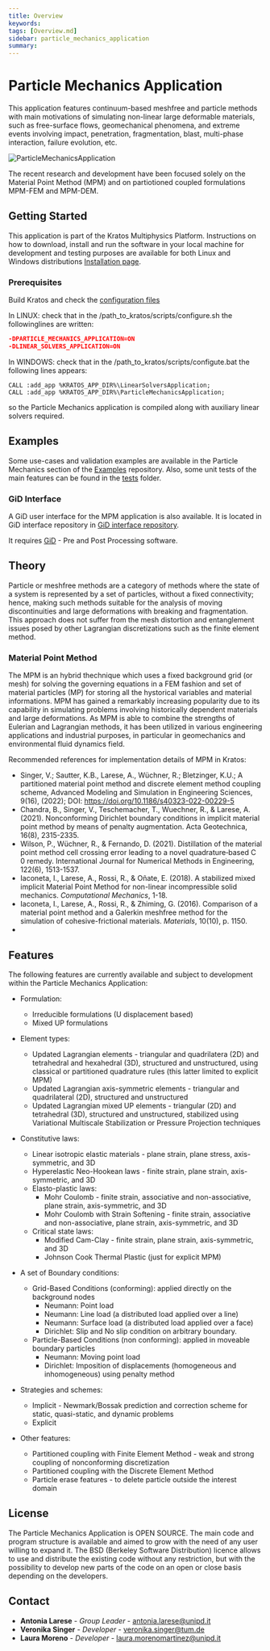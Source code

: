 ```yaml
---
title: Overview
keywords: 
tags: [Overview.md]
sidebar: particle_mechanics_application
summary: 
---
```

# Particle Mechanics Application

This application features continuum-based meshfree and particle methods with main motivations of simulating non-linear large deformable materials, such as free-surface flows, geomechanical phenomena, and extreme events involving impact, penetration, fragmentation, blast, multi-phase interaction, failure evolution, etc.

![ParticleMechanicsApplication](https://user-images.githubusercontent.com/51473791/191960884-1f1c5a0c-efec-40ca-ac6d-2d53b5530739.gif)


The recent research and development have been focused solely on the Material Point Method (MPM) and on partiotioned coupled formulations MPM-FEM and MPM-DEM.

## Getting Started

This application is part of the Kratos Multiphysics Platform. Instructions on how to download, install and run the software in your local machine for development and testing purposes are available for both Linux and Windows distributions [Installation page](https://github.com/KratosMultiphysics/Kratos/blob/master/INSTALL.md).

### Prerequisites

Build Kratos and check the [configuration files](https://github.com/KratosMultiphysics/Kratos/blob/master/INSTALL.md#configuration-scripts-examples)


In LINUX: check that in the /path_to_kratos/scripts/configure.sh the followinglines are written:

``` cmake
-DPARTICLE_MECHANICS_APPLICATION=ON
-DLINEAR_SOLVERS_APPLICATION=ON
```

In WINDOWS: check that in the /path_to_kratos/scripts/configute.bat the following lines appears: 

```set KRATOS_APPLICATIONS=
CALL :add_app %KRATOS_APP_DIR%\LinearSolversApplication;
CALL :add_app %KRATOS_APP_DIR%\ParticleMechanicsApplication;
```

so the Particle Mechanics application is compiled along with auxiliary linear solvers required.

## Examples
Some use-cases and validation examples are available in the Particle Mechanics section of the [Examples](https://kratosmultiphysics.github.io/Examples/) repository. Also, some unit tests of the main features can be found in the [tests](https://github.com/KratosMultiphysics/Kratos/tree/master/applications/ParticleMechanicsApplication/tests) folder.

### GiD Interface
A GiD user interface for the MPM application is also available. It is located in GiD interface repository in [GiD interface repository](https://github.com/KratosMultiphysics/GiDInterface/tree/master/).

It requires [GiD](https://www.gidhome.com/) - Pre and Post Processing software.

## Theory

Particle or meshfree methods are a category of methods where the state of a system is represented by a set of particles, without a fixed connectivity; hence, making such methods suitable for the analysis of moving discontinuities and large deformations with breaking and fragmentation. This approach does not suffer from the mesh distortion and entanglement issues posed by other Lagrangian discretizations such as the finite element method.

### Material Point Method

The MPM is an hybrid thechnique which uses a fixed background grid (or mesh) for solving the governing equations in a FEM fashion and  set of material particles (MP) for storing all the hystorical variables and material informations. MPM has gained a remarkably increasing popularity due to its capability in simulating  problems involving historically dependent materials and large deformations. As MPM is able to combine the strengths of Eulerian and Lagrangian methods, it has been utilized in various engineering applications and industrial purposes, in particular in geomechanics and environmental fluid dynamics field. 

Recommended references for implementation details of MPM in Kratos:

- Singer, V.; Sautter, K.B., Larese, A., Wüchner, R.; Bletzinger, K.U.; A partitioned material point method and discrete element method coupling scheme, Advanced Modeling and Simulation in Engineering Sciences, 9(16), (2022); DOI: https://doi.org/10.1186/s40323-022-00229-5
- Chandra, B., Singer, V., Teschemacher, T., Wuechner, R., & Larese, A. (2021). Nonconforming Dirichlet boundary conditions in implicit material point method by means of penalty augmentation. Acta Geotechnica, 16(8), 2315-2335.
- Wilson, P., Wüchner, R., & Fernando, D. (2021). Distillation of the material point method cell crossing error leading to a novel quadrature‐based C 0 remedy. International Journal for Numerical Methods in Engineering, 122(6), 1513-1537.
- Iaconeta, I., Larese, A., Rossi, R., & Oñate, E. (2018). A stabilized mixed implicit Material Point Method for non-linear incompressible solid mechanics. *Computational Mechanics*, 1-18.
- Iaconeta, I., Larese, A., Rossi, R., & Zhiming, G. (2016). Comparison of a material point method and a Galerkin meshfree method for the simulation of cohesive-frictional materials. *Materials*, 10(10), p. 1150.
- 
## Features

The following features are currently available and subject to development within the Particle Mechanics Application:
- Formulation:
  * Irreducible formulations (U displacement based)
  * Mixed UP formulations

- Element types:
    * Updated Lagrangian elements - triangular and quadrilatera (2D) and tetrahedral and hexahedral (3D), structured and unstructured, using classical or partitioned quadrature rules (this latter limited to explicit MPM)
    * Updated Lagrangian axis-symmetric elements - triangular and quadrilateral (2D), structured and unstructured
    * Updated Lagrangian mixed UP elements - triangular (2D) and tetrahedral (3D), structured and unstructured, stabilized using  Variational Multiscale Stabilization or Pressure Projection techniques

- Constitutive laws:
    * Linear isotropic elastic materials - plane strain, plane stress, axis-symmetric, and 3D
    * Hyperelastic Neo-Hookean laws - finite strain, plane strain, axis-symmetric, and 3D
    * Elasto-plastic laws:
        * Mohr Coulomb - finite strain, associative and non-associative, plane strain, axis-symmetric, and 3D
        * Mohr Coulomb with Strain Softening - finite strain, associative and non-associative, plane strain, axis-symmetric, and 3D
    * Critical state laws:
        * Modified Cam-Clay - finite strain, plane strain, axis-symmetric, and 3D
        * Johnson Cook Thermal Plastic (just for explicit MPM)

- A set of Boundary conditions:
    * Grid-Based Conditions (conforming): applied directly on the background nodes
        * Neumann: Point load
        * Neumann: Line load (a distributed load applied over a line)
        * Neumann: Surface load (a distributed load applied over a face)
        * Dirichlet: Slip and No slip condition on arbitrary boundary.
    * Particle-Based Conditions (non conforming): applied in moveable boundary particles
        * Neumann: Moving point load
        * Dirichlet: Imposition of displacements (homogeneous and inhomogeneous) using penalty method
        
- Strategies and schemes:
    * Implicit - Newmark/Bossak prediction and correction scheme for static, quasi-static, and dynamic problems
    * Explicit

- Other features:
    * Partitioned coupling with Finite Element Method - weak and strong coupling of nonconforming discretization
    * Partitioned coupling with the Discrete Element Method
    * Particle erase features - to delete particle outside the interest domain

## License

The Particle Mechanics Application is OPEN SOURCE. The main code and program structure is available and aimed to grow with the need of any user willing to expand it. The BSD (Berkeley Software Distribution) licence allows to use and distribute the existing code without any restriction, but with the possibility to develop new parts of the code on an open or close basis depending on the developers.

## Contact

* **Antonia Larese** - *Group Leader* - [antonia.larese@unipd.it](mailto:antonia.larese@unipd.it)
* **Veronika Singer** - *Developer* - [veronika.singer@tum.de](mailto:veronika.singer@tum.de)
* **Laura Moreno** - *Developer* - [laura.morenomartinez@unipd.it](mailto:laura.morenomartinez@unipd.it)
